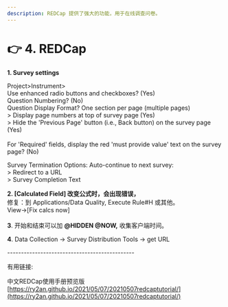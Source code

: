 ```yaml
---
description: REDCap 提供了强大的功能，用于在线调查问卷。
---
```


# 👉 4. REDCap

**1. Survey settings**

&#x20;   Project>Instrument>\
&#x20;   Use enhanced radio buttons and checkboxes?    (Yes)\
&#x20;   Question Numbering?  (No)\
&#x20;   Question Display Format?   One section per page (multiple pages)\
&#x20;     \> Display page numbers at top of survey page (Yes)\
&#x20;     \> Hide the 'Previous Page' button (i.e., Back button) on the survey page  (Yes)\
\
&#x20;   For 'Required' fields, display the red 'must provide value' text on the survey page?  (No)

&#x20;   Survey Termination Options: Auto-continue to next survey: \
&#x20;         \> Redirect to a URL \
&#x20;         \> Survey Completion Text

**2. \[Calculated Field] 改变公式时，会出现错误，**\
&#x20;   修复：到 Applications/Data Quality, Execute Rule#H 或其他。 \
&#x20;   View->\[Fix calcs now]\
\
**3**. 开始和结束可以加 **@HIDDEN @NOW,** 收集客户端时间。

**4**. Data Collection -> Survey Distribution Tools -> get URL

\----------------------------------------------

有用链接:

中文REDCap使用手册预览版 [https://ry2an.github.io/2021/05/07/20210507redcaptutorial/](https://ry2an.github.io/2021/05/07/20210507redcaptutorial/)
